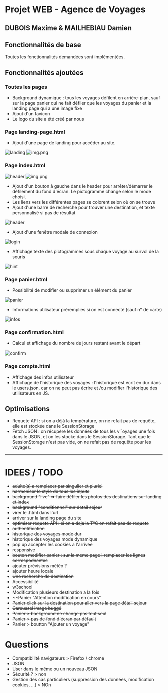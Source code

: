 # Projet WEB - Agence de Voyages
## DUBOIS Maxime & MAILHEBIAU Damien

## Fonctionnalités de base

Toutes les fonctionnalités demandées sont implémentées.

## Fonctionnalités ajoutées
### Toutes les pages
- Background dynamique : tous les voyages défilent en arrière-plan, sauf sur la page panier qui ne fait défiler que les 
voyages du panier et la landing page qui a une image fixe
- Ajout d'un favicon
- Le logo du site a été créé par nous

### Page landing-page.html
- Ajout d'une page de landing pour accéder au site.

![landing](final/landing.png)
![img.png](img.png)

### Page index.html
![header](final/header_and_search.png)
![img.png](img.png)
- Ajout d'un bouton à gauche dans le header pour arrêter/démarrer le défilement du fond d'écran. Le pictogramme change 
selon le mode choisi.
- Les liens vers les différentes pages se colorent selon où on se trouve
- Ajout d'une barre de recherche pour trouver une destination, et texte personnalisé si pas de résultat

![header](final/no_results.png)

- Ajout d'une fenêtre modale de connexion

![login](final/compte_modal.png)

- Affichage texte des pictogrammes sous chaque voyage au survol de la souris

![hint](final/index_img_modal_hover.png)

### Page panier.html

- Possibilité de modifier ou supprimer un élément du panier

![panier](final/panier_modif.png)

- Informations utilisateur préremplies si on est connecté (sauf n° de carte)

![infos](final/panier_infos_preremplies.png)

### Page confirmation.html

- Calcul et affichage du nombre de jours restant avant le départ

![confirm](final/conf_calcul_jours.png)

### Page compte.html

- Affichage des infos utilisateur
- Affichage de l'historique des voyages : l'historique est écrit en dur dans le users.json, car on ne peut pas écrire et
/ou modifier l'historique des utilisateurs en JS.

## Optimisations 
- Requete API : si on a déjà la température, on ne refait pas de requête, elle est stockée dans le SessionStorage
- Fetch JSON : on récupère les données de tous les v``oyages une fois dans le JSON, et on les stocke dans le SessionStorage.
Tant que le SessionStorage n'est pas vide, on ne refait pas de requête pour les voyages.


---
# IDEES / TODO

- ~~adulte(s) a remplacer par singulier et pluriel~~
- ~~harmoniser le style de tous les inputs~~
- ~~background "live" => faire défiler les photos des destinations sur landing et index~~
- ~~background "conditionnel" sur detail sejour~~
- virer le .html dans l'url
- arriver sur la landing page du site
- ~~optimiser requete API : si on a deja la T°C on refait pas de requete~~
- ~~authentification~~
- ~~historique des voyages mode dur~~
- historique des voyages mode dynamique
- pop up accepter les cookies a l'arrivée
- responsive
- ~~bouton modifier panier : sur la meme page ! remplacer les lignes correspodnantes~~
- ajouter prévisions météo ?
- ajouter heure locale
- ~~Une recherche de destination~~
- Accessibilité 
- w3school
- Modification plusieurs destination a la fois
- ~~Panier "Attention modification en cours"
- ~~Panier click sur la destination pour aller vers la page détail sejour~~
- ~~Caroussel image buggé~~
- ~~Panier > background ne change pas tout seul~~
- ~~Panier > pas de fond d'écran par défault~~
- Panier > boutton "Ajouter un voyage"

# Questions
- Compatibilité navigateurs > Firefox / chrome
- JSON 
- User dans le même ou un nouveau JSON
- Sécurité ? > non
- Gestion des cas particuliers (suppression des données, modification cookies, ...) > NOn